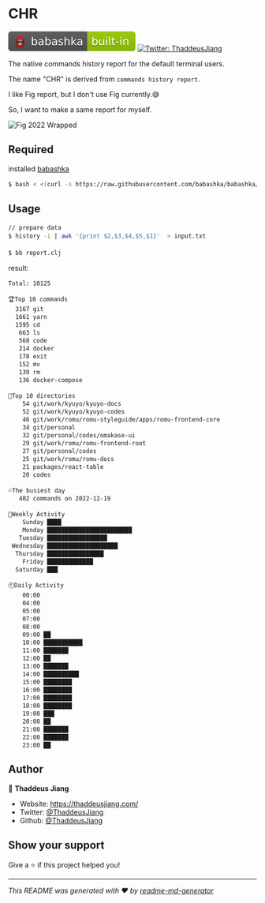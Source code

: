 # CHR

[![bb built-in](https://raw.githubusercontent.com/babashka/babashka/master/logo/built-in-badge.svg)](https://babashka.org)
[![Twitter: ThaddeusJiang](https://img.shields.io/twitter/follow/ThaddeusJiang.svg?style=social)](https://twitter.com/ThaddeusJiang)

The native commands history report for the default terminal users.

The name "CHR" is derived from `commands history report`.

I like Fig report, but I don't use Fig currently.😅

So, I want to make a same report for myself.

![Fig 2022 Wrapped](https://pbs.twimg.com/media/FkqSV8hXoAEXqON?format=png&name=small)

## Required

installed [babashka](https://github.com/babashka/babashka)

```bash
$ bash < <(curl -s https://raw.githubusercontent.com/babashka/babashka/master/install)
```

## Usage

```bash
// prepare data
$ history -i | awk '{print $2,$3,$4,$5,$1}'  > input.txt

$ bb report.clj
```

result:

```
Total: 10125

🏆Top 10 commands
  3167 git
  1661 yarn
  1595 cd
   663 ls
   568 code
   214 docker
   178 exit
   152 mv
   139 rm
   136 docker-compose

📂Top 10 directories
    54 git/work/kyuyo/kyuyo-docs
    52 git/work/kyuyo/kyuyo-codes
    46 git/work/romu/romu-styleguide/apps/romu-frontend-core
    34 git/personal
    32 git/personal/codes/omakase-ui
    29 git/work/romu/romu-frontend-root
    27 git/personal/codes
    25 git/work/romu/romu-docs
    21 packages/react-table
    20 codes

💦The busiest day
   402 commands on 2022-12-19

📅Weekly Activity
    Sunday ████
    Monday ████████████████████████
   Tuesday █████████████████
 Wednesday ████████████████████
  Thursday ████████████████
    Friday █████████████
  Saturday ███

🕙Daily Activity
    00:00
    04:00
    05:00
    07:00
    08:00
    09:00 ██
    10:00 ███████████
    11:00 ███████
    12:00 ██
    13:00 ███████
    14:00 ██████████
    15:00 ████████
    16:00 ████████
    17:00 ████████
    18:00 ████████
    19:00 ███
    20:00 ██
    21:00 ███████
    22:00 ███████
    23:00 ██
```

## Author

👤 **Thaddeus Jiang**

- Website: https://thaddeusjiang.com/
- Twitter: [@ThaddeusJiang](https://twitter.com/ThaddeusJiang)
- Github: [@ThaddeusJiang](https://github.com/ThaddeusJiang)

## Show your support

Give a ⭐️ if this project helped you!

---

_This README was generated with ❤️ by [readme-md-generator](https://github.com/kefranabg/readme-md-generator)_

